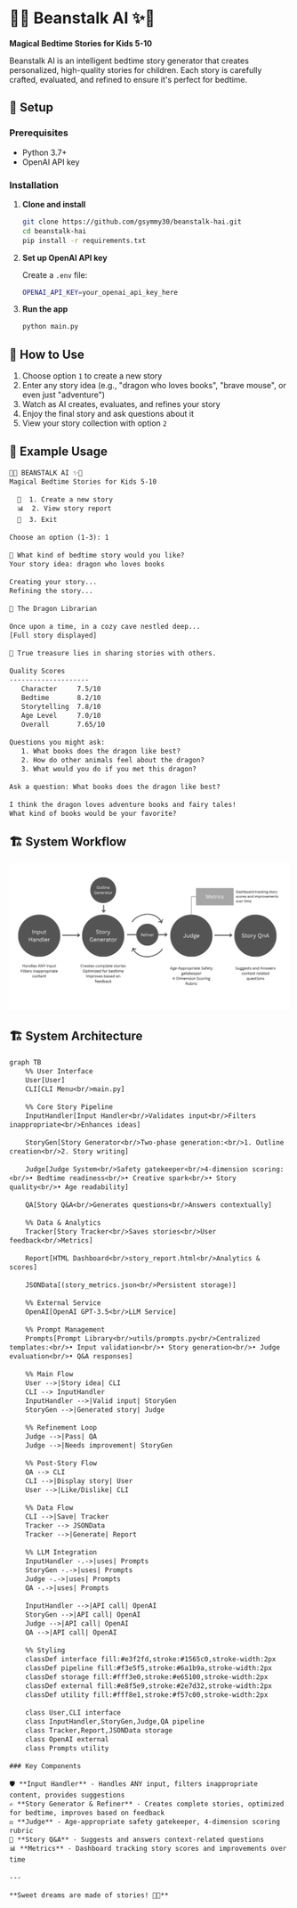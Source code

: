 # 🌱✨ Beanstalk AI ✨🌱

**Magical Bedtime Stories for Kids 5-10**

Beanstalk AI is an intelligent bedtime story generator that creates personalized, high-quality stories for children. Each story is carefully crafted, evaluated, and refined to ensure it's perfect for bedtime.

## 🚀 Setup

### Prerequisites
- Python 3.7+
- OpenAI API key

### Installation

1. **Clone and install**
   ```bash
   git clone https://github.com/gsymmy30/beanstalk-hai.git
   cd beanstalk-hai
   pip install -r requirements.txt
   ```

2. **Set up OpenAI API key**
   
   Create a `.env` file:
   ```bash
   OPENAI_API_KEY=your_openai_api_key_here
   ```

3. **Run the app**
   ```bash
   python main.py
   ```

## 🎯 How to Use

1. Choose option `1` to create a new story
2. Enter any story idea (e.g., "dragon who loves books", "brave mouse", or even just "adventure")
3. Watch as AI creates, evaluates, and refines your story
4. Enjoy the final story and ask questions about it
5. View your story collection with option `2`

## 📖 Example Usage

```
🌱✨ BEANSTALK AI ✨🌱
Magical Bedtime Stories for Kids 5-10

  📖  1. Create a new story
  📊  2. View story report  
  🌙  3. Exit

Choose an option (1-3): 1

📖 What kind of bedtime story would you like?
Your story idea: dragon who loves books

Creating your story...
Refining the story...

📖 The Dragon Librarian

Once upon a time, in a cozy cave nestled deep...
[Full story displayed]

💫 True treasure lies in sharing stories with others.

Quality Scores
--------------------
   Character     7.5/10
   Bedtime       8.2/10
   Storytelling  7.8/10
   Age Level     7.0/10
   Overall       7.65/10

Questions you might ask:
   1. What books does the dragon like best?
   2. How do other animals feel about the dragon?
   3. What would you do if you met this dragon?

Ask a question: What books does the dragon like best?

I think the dragon loves adventure books and fairy tales! 
What kind of books would be your favorite?
```

## 🏗️ System Workflow

![Beanstalk AI Flow](flow-diagram.png)

## 🏗️ System Architecture

```mermaid
graph TB
    %% User Interface
    User[User]
    CLI[CLI Menu<br/>main.py]
    
    %% Core Story Pipeline
    InputHandler[Input Handler<br/>Validates input<br/>Filters inappropriate<br/>Enhances ideas]
    
    StoryGen[Story Generator<br/>Two-phase generation:<br/>1. Outline creation<br/>2. Story writing]
    
    Judge[Judge System<br/>Safety gatekeeper<br/>4-dimension scoring:<br/>• Bedtime readiness<br/>• Creative spark<br/>• Story quality<br/>• Age readability]
    
    QA[Story Q&A<br/>Generates questions<br/>Answers contextually]
    
    %% Data & Analytics
    Tracker[Story Tracker<br/>Saves stories<br/>User feedback<br/>Metrics]
    
    Report[HTML Dashboard<br/>story_report.html<br/>Analytics & scores]
    
    JSONData[(story_metrics.json<br/>Persistent storage)]
    
    %% External Service
    OpenAI[OpenAI GPT-3.5<br/>LLM Service]
    
    %% Prompt Management
    Prompts[Prompt Library<br/>utils/prompts.py<br/>Centralized templates:<br/>• Input validation<br/>• Story generation<br/>• Judge evaluation<br/>• Q&A responses]
    
    %% Main Flow
    User -->|Story idea| CLI
    CLI --> InputHandler
    InputHandler -->|Valid input| StoryGen
    StoryGen -->|Generated story| Judge
    
    %% Refinement Loop
    Judge -->|Pass| QA
    Judge -->|Needs improvement| StoryGen
    
    %% Post-Story Flow
    QA --> CLI
    CLI -->|Display story| User
    User -->|Like/Dislike| CLI
    
    %% Data Flow
    CLI -->|Save| Tracker
    Tracker --> JSONData
    Tracker -->|Generate| Report
    
    %% LLM Integration
    InputHandler -.->|uses| Prompts
    StoryGen -.->|uses| Prompts
    Judge -.->|uses| Prompts
    QA -.->|uses| Prompts
    
    InputHandler -->|API call| OpenAI
    StoryGen -->|API call| OpenAI
    Judge -->|API call| OpenAI
    QA -->|API call| OpenAI
    
    %% Styling
    classDef interface fill:#e3f2fd,stroke:#1565c0,stroke-width:2px
    classDef pipeline fill:#f3e5f5,stroke:#6a1b9a,stroke-width:2px
    classDef storage fill:#fff3e0,stroke:#e65100,stroke-width:2px
    classDef external fill:#e8f5e9,stroke:#2e7d32,stroke-width:2px
    classDef utility fill:#fff8e1,stroke:#f57c00,stroke-width:2px
    
    class User,CLI interface
    class InputHandler,StoryGen,Judge,QA pipeline
    class Tracker,Report,JSONData storage
    class OpenAI external
    class Prompts utility

### Key Components

🛡️ **Input Handler** - Handles ANY input, filters inappropriate content, provides suggestions  
✍️ **Story Generator & Refiner** - Creates complete stories, optimized for bedtime, improves based on feedback  
⚖️ **Judge** - Age-appropriate safety gatekeeper, 4-dimension scoring rubric  
🤔 **Story Q&A** - Suggests and answers context-related questions  
📊 **Metrics** - Dashboard tracking story scores and improvements over time

---

**Sweet dreams are made of stories! 🌙✨**

